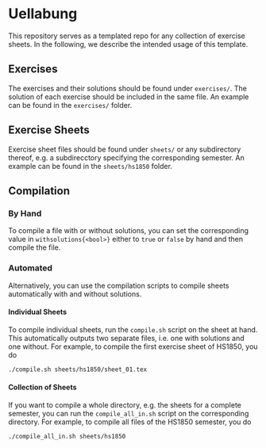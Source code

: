 # Uellabung
This repository serves as a templated repo 
for any collection of exercise sheets.
In the following, we describe the intended usage
of this template.

## Exercises
The exercises and their solutions should be found under `exercises/`.
The solution of each exercise should be included in the same file.
An example can be found in the `exercises/` folder.

## Exercise Sheets
Exercise sheet files should be found under `sheets/`
or any subdirectory thereof, e.g. a subdirecctory specifying
the corresponding semester.
An example can be found in the `sheets/hs1850` folder.

## Compilation

### By Hand
To compile a file with or without solutions, you can set the
corresponding value in `withsolutions{<bool>}` either to
`true` or `false` by hand and then compile the file.

### Automated

Alternatively, you can use the compilation scripts to compile
sheets automatically with and without solutions.

#### Individual Sheets
To compile individual sheets, run the `compile.sh` script 
on the sheet at hand.
This automatically outputs two separate files, i.e.
one with solutions and one without.
For example, to compile the first exercise sheet of HS1850,
you do
```sh
./compile.sh sheets/hs1850/sheet_01.tex
```

#### Collection of Sheets
If you want to compile a whole directory, e.g. the sheets for
a complete semester, you can run the `compile_all_in.sh` script
on the corresponding directory.
For example, to compile all files of the HS1850 semester, you do
```sh
./compile_all_in.sh sheets/hs1850
```